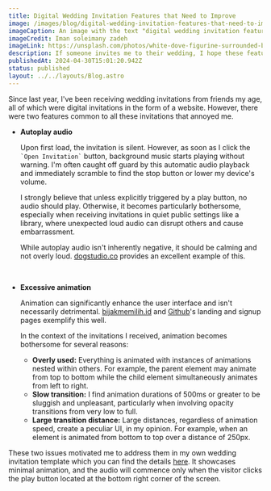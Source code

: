 ```yaml
---
title: Digital Wedding Invitation Features that Need to Improve
image: /images/blog/digital-wedding-invitation-features-that-need-to-improve.webp
imageCaption: An image with the text "digital wedding invitation features that need to improve"
imageCredit: Iman soleimany zadeh
imageLink: https://unsplash.com/photos/white-dove-figurine-surrounded-by-string-lights-on-table-2mxwz9uFqcY
description: If someone invites me to their wedding, I hope these features are improved in the invitation.
publishedAt: 2024-04-30T15:01:20.942Z
status: published
layout: ../../layouts/Blog.astro
---
```


Since last year, I've been receiving wedding invitations from friends my age, all of which were digital invitations in the form of a website. However, there were two features common to all these invitations that annoyed me.

- <b>Autoplay audio</b>

  Upon first load, the invitation is silent. However, as soon as I click the `` `Open Invitation` `` button, background music starts playing without warning. I'm often caught off guard by this automatic audio playback and immediately scramble to find the stop button or lower my device's volume.

  I strongly believe that unless explicitly triggered by a play button, no audio should play. Otherwise, it becomes particularly bothersome, especially when receiving invitations in quiet public settings like a library, where unexpected loud audio can disrupt others and cause embarrassment.

  While autoplay audio isn't inherently negative, it should be calming and not overly loud. [dogstudio.co](https://dogstudio.co/) provides an excellent example of this.

  <br class="hidden" />

- <b>Excessive animation</b>

  Animation can significantly enhance the user interface and isn't necessarily detrimental. [bijakmemilih.id](https://www.bijakmemilih.id/) and [Github](https://github.com/)'s landing and signup pages exemplify this well.

  In the context of the invitations I received, animation becomes bothersome for several reasons:

  - <b>Overly used:</b> Everything is animated with instances of animations nested within others. For example, the parent element may animate from top to bottom while the child element simultaneously animates from left to right.
  - <b>Slow transition:</b> I find animation durations of 500ms or greater to be sluggish and unpleasant, particularly when involving opacity transitions from very low to full.
  - <b>Large transition distance:</b> Large distances, regardless of animation speed, create a peculiar UI, in my opinion. For example, when an element is animated from bottom to top over a distance of 250px.

These two issues motivated me to address them in my own wedding invitation template which you can find the details [here](/project/folklore-invitation). It showcases minimal animation, and the audio will commence only when the visitor clicks the play button located at the bottom right corner of the screen.
